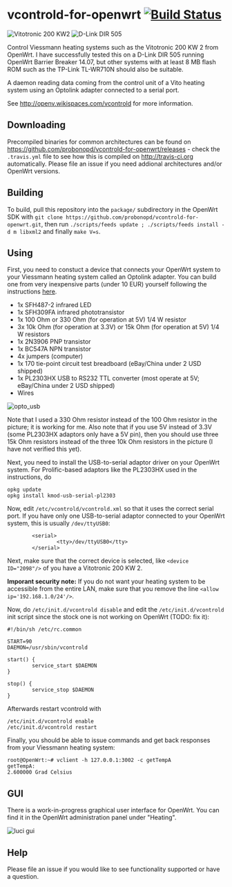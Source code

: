 vcontrold-for-openwrt [![Build Status](https://travis-ci.org/probonopd/vcontrold-for-openwrt.svg)](https://travis-ci.org/probonopd/vcontrold-for-openwrt)
=====================
![Vitotronic 200 KW2](https://cloud.githubusercontent.com/assets/2480569/5601297/4ab09c20-92f7-11e4-9fd3-328e15ff4303.jpg) ![D-Link DIR 505](https://cloud.githubusercontent.com/assets/2480569/5601325/4f1c2a26-92f8-11e4-846a-ef47d5c96ae3.jpeg)

Control Viessmann heating systems such as the Vitotronic 200 KW 2 from OpenWrt. I have successfully tested this on a D-Link DIR 505 running OpenWrt Barrier Breaker 14.07, but other systems with at least 8 MB flash ROM such as the TP-Link TL-WR710N should also be suitable.

A daemon reading data coming from the control unit of a Vito heating system using an Optolink adapter connected to a serial port.

See http://openv.wikispaces.com/vcontrold for more information.

Downloading
--
Precompiled binaries for common architectures can be found on https://github.com/probonopd/vcontrold-for-openwrt/releases - check the ```.travis.yml``` file to see how this is compiled on http://travis-ci.org automatically. Please file an issue if you need addional architectures and/or OpenWrt versions.

Building
--
To build, pull this repository into the ```package/``` subdirectory in the OpenWrt SDK with ```git clone https://github.com/probonopd/vcontrold-for-openwrt.git```, then run ```./scripts/feeds update ; ./scripts/feeds install -d m libxml2``` and finally ```make V=s```. 

Using
--

First, you need to constuct a device that connects your OpenWrt system to your Viessmann heating system called an Optolink adapter. You can build one from very inexpensive parts (under 10 EUR) yourself following the instructions [here](http://openv.wikispaces.com/Bauanleitung+3.3V+TTL).

* 1x SFH487-2 infrared LED
* 1x SFH309FA infrared phototransistor
* 1x 100 Ohm or 330 Ohm (for operation at 5V) 1/4 W resistor
* 3x 10k Ohm (for operation at 3.3V) or 15k Ohm (for operation at 5V) 1/4 W resistors
* 1x 2N3906 PNP transistor
* 1x BC547A NPN transistor
* 4x jumpers (computer)
* 1x 170 tie-point circuit test breadboard (eBay/China under 2 USD shipped)
* 1x PL2303HX USB to RS232 TTL converter (most operate at 5V; eBay/China under 2 USD shipped)
* Wires

![opto_usb](https://cloud.githubusercontent.com/assets/2480569/5601516/441d5e36-9304-11e4-82c3-bec1304da5fc.png)

Note that I used a 330 Ohm resistor instead of the 100 Ohm resistor in the picture; it is working for me. Also note that if you use 5V instead of 3.3V (some PL2303HX adaptors only have a 5V pin), then you should use three 15k Ohm resistors instead of the three 10k Ohm resistors in the picture (I have not verified this yet).

Next, you need to install the USB-to-serial adaptor driver on your OpenWrt system. For Prolific-based adaptors like the PL2303HX used in the instructions, do
```
opkg update
opkg install kmod-usb-serial-pl2303
```

Now, edit ```/etc/vcontrold/vcontrold.xml``` so that it uses the correct serial port. If you have only one USB-to-serial adaptor connected to your OpenWrt system, this is usually ```/dev/ttyUSB0```:
```
        <serial>
                <tty>/dev/ttyUSB0</tty>
        </serial>
```

Next, make sure that the correct device is selected, like ```<device ID="2098"/>``` of you have a Vitotronic 200 KW 2.

__Imporant security note:__ If you do not want your heating system to be accessible from the entire LAN, make sure that you remove the line ```<allow ip='192.168.1.0/24'/>```.

Now, do ```/etc/init.d/vcontrold disable``` and edit the ```/etc/init.d/vcontrold``` init script since the stock one is not working on OpenWrt (TODO: fix it):
```
#!/bin/sh /etc/rc.common

START=90
DAEMON=/usr/sbin/vcontrold

start() {
        service_start $DAEMON
}

stop() {
        service_stop $DAEMON
}
```

Afterwards restart vcontrold with
```
/etc/init.d/vcontrold enable
/etc/init.d/vcontrold restart
```

Finally, you should be able to issue commands and get back responses from your Viessmann heating system:
```
root@OpenWrt:~# vclient -h 127.0.0.1:3002 -c getTempA
getTempA:
2.600000 Grad Celsius
```

GUI
--

There is a work-in-progress graphical user interface for OpenWrt. You can find it in the OpenWrt administration panel under "Heating".

![luci gui](https://cloud.githubusercontent.com/assets/2480569/5602366/785d50ae-9348-11e4-90fd-51525a9a1ad1.png)

Help
--

Please file an issue if you would like to see functionality supported or have a question.
